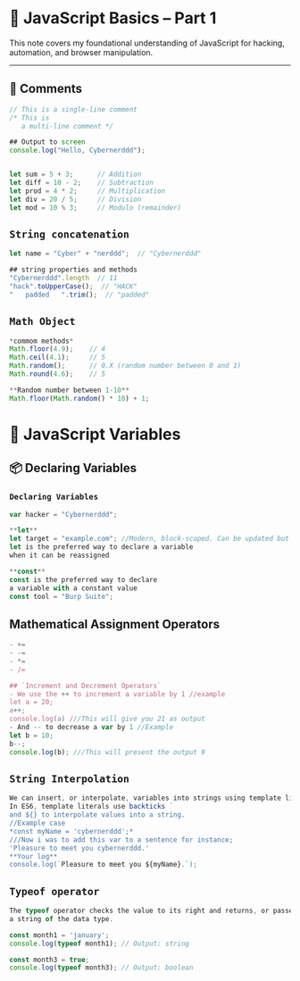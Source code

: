 # 🧠 JavaScript Basics – Part 1

This note covers my foundational understanding of JavaScript for hacking, automation, and browser manipulation.

---

## 📝 Comments

```javascript
// This is a single-line comment
/* This is
   a multi-line comment */

## Output to screen
console.log("Hello, Cybernerddd");


let sum = 5 + 3;      // Addition
let diff = 10 - 2;    // Subtraction
let prod = 4 * 2;     // Multiplication
let div = 20 / 5;     // Division
let mod = 10 % 3;     // Modulo (remainder)
```

## `String concatenation`
```javascript
let name = "Cyber" + "nerddd";  // "Cybernerddd"

## string properties and methods
"Cybernerddd".length  // 11
"hack".toUpperCase();  // "HACK"
"   padded   ".trim();  // "padded"

```

## `Math Object`
```javascript
*commom methods*
Math.floor(4.9);    // 4
Math.ceil(4.1);     // 5
Math.random();      // 0.X (random number between 0 and 1)
Math.round(4.6);    // 5

**Random number between 1-10**
Math.floor(Math.random() * 10) + 1;
```

# 🔢 JavaScript Variables

## 📦 Declaring Variables


### `Declaring Variables`
```javascript
var hacker = "Cybernerddd";

**let**
let target = "example.com"; //Modern, block-scoped. Can be updated but not redeclared
let is the preferred way to declare a variable 
when it can be reassigned

**const**
const is the preferred way to declare 
a variable with a constant value
const tool = "Burp Suite";

```

## Mathematical Assignment Operators
```javascript
- +=
- -=
- *=
- /=

## `Increment and Decrement Operators`
- We use the ++ to increment a variable by 1 //example
let a = 20;
a++;
console.log(a) ///This will give you 21 as output
- And -- to decrease a var by 1 //Example
let b = 10;
b--;
console.log(b); ///This will present the output 9

```

## `String Interpolation`
```javascript
We can insert, or interpolate, variables into strings using template literals.
In ES6, template literals use backticks ` 
and ${} to interpolate values into a string.
//Example case
*const myName = 'cybernerddd';*
///Now i was to add this var to a sentence for instance;
'Pleasure to meet you cybernerddd.'
**Your log**
console.log(`Pleasure to meet you ${myName}.`);
```

## `Typeof operator`
```javascript
The typeof operator checks the value to its right and returns, or passes back, 
a string of the data type.

const month1 = 'january';
console.log(typeof month1); // Output: string

const month3 = true; 
console.log(typeof month3); // Output: boolean
```